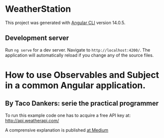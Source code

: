 # WeatherStation

This project was generated with [Angular CLI](https://github.com/angular/angular-cli) version 14.0.5.

## Development server

Run `ng serve` for a dev server. Navigate to `http://localhost:4200/`. The application will automatically reload if you change any of the source files.

# How to use Observables and Subject in a common Angular application.
## By Taco Dankers: serie the practical programmer

To run this example code one has to acquire a free API key at: http://api.weatherapi.com/

A comprensive explanation is published [at Medium](https://medium.com/@t.dankers/how-to-use-observables-and-subject-in-a-common-angular-application-379cfbf67a19)
